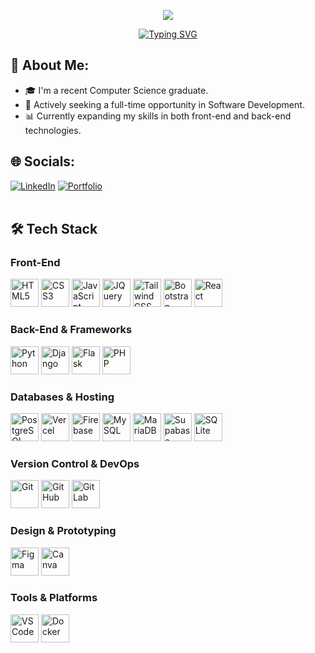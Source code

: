 <!-- HERO BANNER -->
<p align="center">
  <img src="https://capsule-render.vercel.app/api?type=waving&color=0:fc7303,100:ffb347&height=200&section=header&text=Hi%20There!%20I'm%20John%20Patrick%20Marasigan%20👨‍💻&fontSize=30&animation=fadeIn&fontColor=ffffff"/>
</p>

<div align="center">
  <a href="https://git.io/typing-svg">
    <img src="https://readme-typing-svg.herokuapp.com?font=Fira+Code&pause=1000&width=435&lines=Aspiring+Full+Stack+Developer;I+am+a+Computer+Science+Graduate;Exploring+Modern+Technologies!;Building+Responsive+Web+Apps" alt="Typing SVG" />
  </a>
</div>

## 🚀 About Me:
- 🎓 I'm a recent Computer Science graduate.
- 💼 Actively seeking a full-time opportunity in Software Development.
- 📊 Currently expanding my skills in both front-end and back-end technologies.

## 🌐 Socials:
[![LinkedIn](https://img.shields.io/badge/LinkedIn-%230077B5.svg?&logo=linkedin&logoColor=white)](https://www.linkedin.com/in/jpmaradev/)
[![Portfolio](https://img.shields.io/badge/Portfolio-%2300aaff.svg?&logo=portfolio&logoColor=white)](https://jaypdev.vercel.app)
<br><br>

## 🛠️ Tech Stack
<h3>Front-End</h3>
<p align="left">
  <img src="https://cdn.jsdelivr.net/gh/devicons/devicon/icons/html5/html5-original.svg" alt="HTML5" width="45" height="45" title="HTML5"/>
  <img src="https://cdn.jsdelivr.net/gh/devicons/devicon/icons/css3/css3-original.svg" alt="CSS3" width="45" height="45" title="CSS3"/>
  <img src="https://cdn.jsdelivr.net/gh/devicons/devicon/icons/javascript/javascript-original.svg" alt="JavaScript" width="45" height="45" title="JavaScript"/>
  <img src="https://cdn.jsdelivr.net/gh/devicons/devicon/icons/jquery/jquery-original-wordmark.svg" alt="JQuery" width="45" height="45" title="JQuery"/>
  <img src="https://cdn.jsdelivr.net/gh/devicons/devicon/icons/tailwindcss/tailwindcss-original.svg" alt="Tailwind CSS" width="45" height="45" title="Tailwind CSS"/>
  <img src="https://cdn.jsdelivr.net/gh/devicons/devicon/icons/bootstrap/bootstrap-original.svg" alt="Bootstrap" width="45" height="45" title="Bootstrap"/>
  <img src="https://cdn.jsdelivr.net/gh/devicons/devicon/icons/react/react-original.svg" alt="React" width="45" height="45" title="React"/>
</p>

<h3>Back-End & Frameworks</h3>
<p align="left">
  <img src="https://cdn.jsdelivr.net/gh/devicons/devicon/icons/python/python-original.svg" alt="Python" width="45" height="45" title="Python"/>
  <img src="https://cdn.jsdelivr.net/gh/devicons/devicon/icons/django/django-plain.svg" alt="Django" width="45" height="45" title="Django"/>
  <img src="https://cdn.jsdelivr.net/gh/devicons/devicon/icons/flask/flask-original.svg" alt="Flask" width="45" height="45" title="Flask"/>
  <img src="https://cdn.jsdelivr.net/gh/devicons/devicon/icons/php/php-original.svg" alt="PHP" width="45" height="45" title="PHP"/>
</p>

<h3>Databases & Hosting</h3>
<p align="left">
  <img src="https://cdn.jsdelivr.net/gh/devicons/devicon/icons/postgresql/postgresql-original.svg" alt="PostgreSQL" width="45" height="45" title="PostgreSQL"/>
  <img src="https://cdn.jsdelivr.net/gh/devicons/devicon/icons/vercel/vercel-original.svg" alt="Vercel" width="45" height="45" title="Vercel"/>
  <img src="https://cdn.jsdelivr.net/gh/devicons/devicon/icons/firebase/firebase-plain.svg" alt="Firebase" width="45" height="45" title="Firebase"/>
  <img src="https://cdn.jsdelivr.net/gh/devicons/devicon/icons/mysql/mysql-original.svg" alt="MySQL" width="45" height="45" title="MySQL"/>
  <img src="https://cdn.jsdelivr.net/gh/devicons/devicon/icons/mariadb/mariadb-original.svg" alt="MariaDB" width="45" height="45" title="MariaDB"/>
  <img src="https://cdn.jsdelivr.net/gh/devicons/devicon/icons/supabase/supabase-original.svg" alt="Supabase" width="45" height="45" title="Supabase"/>
  <img src="https://cdn.jsdelivr.net/gh/devicons/devicon/icons/sqlite/sqlite-original.svg" alt="SQLite" width="45" height="45" title="SQLite"/>
</p>

<h3>Version Control & DevOps</h3>
<p align="left">
  <img src="https://cdn.jsdelivr.net/gh/devicons/devicon/icons/git/git-original.svg" alt="Git" width="45" height="45" title="Git"/>
  <img src="https://cdn.jsdelivr.net/gh/devicons/devicon/icons/github/github-original.svg" alt="GitHub" width="45" height="45" title="GitHub"/>
  <img src="https://cdn.jsdelivr.net/gh/devicons/devicon/icons/gitlab/gitlab-original.svg" alt="GitLab" width="45" height="45" title="GitLab"/>
</p>

<h3>Design & Prototyping</h3>
<p align="left">
  <img src="https://cdn.jsdelivr.net/gh/devicons/devicon/icons/figma/figma-original.svg" alt="Figma" width="45" height="45" title="Figma"/>
  <img src="https://cdn.jsdelivr.net/gh/devicons/devicon/icons/canva/canva-original.svg" alt="Canva" width="45" height="45" title="Canva"/>
</p>

<h3>Tools & Platforms</h3>
<p align="left">
  <img src="https://cdn.jsdelivr.net/gh/devicons/devicon/icons/vscode/vscode-original.svg" alt="VSCode" width="45" height="45" title="VSCode"/>
  <img src="https://cdn.jsdelivr.net/gh/devicons/devicon/icons/docker/docker-original.svg" alt="Docker" width="45" height="45" title="Docker"/>
</p>

